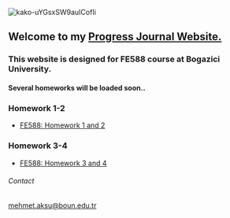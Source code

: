 ![kako-uYGsxSW9auICofIi](https://user-images.githubusercontent.com/49394063/141639464-771c2d1a-a041-4b85-b16d-817d036e6a9e.png)

## Welcome to my [Progress Journal Website.](https://bu-fe-588.github.io/fall21-MehmettAksuu/)





### This website is designed for FE588 course at Bogazici University.





#### Several homeworks will be loaded soon..

### Homework 1-2
* [FE588: Homework 1 and 2](https://github.com/BU-FE-588/fall21-MehmettAksuu/blob/4c0b2561256930ee9cac9c2ec0f0300b8b944634/Homework%201-2.ipynb)

### Homework 3-4
* [FE588: Homework 3 and 4](https://github.com/BU-FE-588/fall21-MehmettAksuu/blob/76b85920442b2691f142e94479f2704fa64bc2b6/Homework3-4.ipynb)


###### Contact
mehmet.aksu@boun.edu.tr
